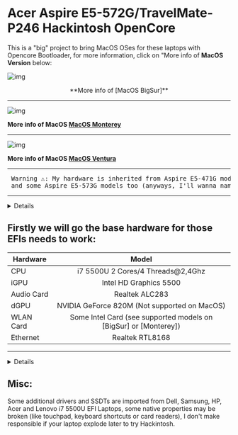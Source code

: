 [MacOS BigSur]: https://github.com/sebasrock156/Acer-E5-572-TMP246-OpenCore/tree/BigSur
[MacOS Monterey]: https://github.com/sebasrock156/Acer-E5-572-TMP246-OpenCore/tree/Monterey
[MacOS Ventura]: https://github.com/sebasrock156/Acer-E5-572-TMP246-OpenCore/tree/Ventura

# Acer Aspire E5-572G/TravelMate-P246 Hackintosh OpenCore

This is a "big" project to bring MacOS OSes for these laptops with Opencore Bootloader, for more information, click on "More info of **MacOS Version** below:


![img](https://i.imgur.com/h9xiMsp.png)

<center>
 **More info of [MacOS BigSur]**
</center>

---

![img](https://i.imgur.com/Evxt8TX.png)

**More info of MacOS [MacOS Monterey]**

---


![img](https://i.imgur.com/vohhCJk.png)                                                   

**More info of MacOS [MacOS Ventura]**

---
<pre> Warning ⚠️: My hardware is inherited from Aspire E5-471G model, this EFI works with Aspire V3-572G
 and some Aspire E5-573G models too (anyways, I'll wanna name "E5-471MG" 😂😂😂) </pre>
---



<details>
 
 
![img](https://i.imgur.com/mj0FBuD.jpg)
 
 
</details>

**Firstly we will go the base hardware for those EFIs needs to work**:
---

Hardware | Model
--- |:--:
CPU | i7 5500U 2 Cores/4 Threads@2,4Ghz
iGPU| Intel HD Graphics 5500
Audio Card | Realtek ALC283
dGPU | NVIDIA GeForce 820M (Not supported on MacOS)
WLAN Card | Some Intel Card (see supported models on [BigSur] or [Monterey])
Ethernet | Realtek RTL8168
---

<details>
 
**Now, some minimum hardware recommendations**:

---

Hardware | Model
--- |:--:
RAM | Any Samsung, Hynix or Kingston DDR3 8GB(4GBx2).
Audio Card | Any Realtek Audio Card (some Broadcom cards may not work).
WLAN Card | Any Intel network card (A few Realtek cards works externally or a recommend Broadcom Apple supported card).
SATA Drive	| Any Solid State Drive (SSD) with 240GB of storage.
IDE Drive | Add a caddy for SATA Output, then, I recommend any Hard Disk with 500GB/1000GB of storage.
---
 
</details>

## Misc:
Some additional drivers and SSDTs are imported from Dell, Samsung, HP, Acer and Lenovo i7 5500U EFI Laptops, some native properties may be broken (like touchpad, keyboard shortcuts or card readers), I don't make responsible if your laptop explode later to try Hackintosh.
